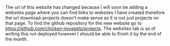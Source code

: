 The url of this website has changed because I will soon be adding a websites page where you can find links to websites I have created therefore the url download-projects doesn't make sense as it is not just projects on that page. To find the github repository for the new website go to https://github.com/chicken-muggets/projects. The websites tab is as of writing this not deployed however I should be able to finish it by the end of the month.
